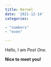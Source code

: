 ```yaml
---
title: Kernel
date: '2021-12-14'
categories:

- "numbers"
- "even"

---
```


Hello, I am _Post One._

**Nice to meet you!**